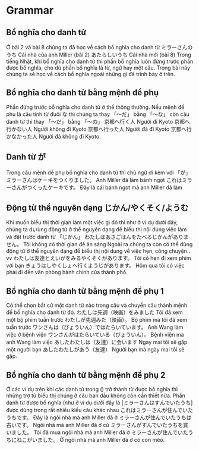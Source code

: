 # Grammar

## Bổ nghĩa cho danh từ

 Ở bài 2 và bài 8 chúng ta đã học về cách bổ nghĩa cho danh từ
 ミラーさんのうち
 Cái nhà của anh Miller (bài 2) 
 あたらしいうち
 Cái nhà mới (bài 8) 
 Trong tiếng Nhật, khi bổ nghĩa cho danh từ thì phần bổ nghĩa luôn đứng trước phần được bổ nghĩa, cho dù phần bổ nghĩa là từ, ngữ hay một câu. Trong bài này chúng ta sẽ học về cách bổ nghĩa ngoài những gì đã trình bày ở trên.

## Bổ nghĩa cho danh từ bằng mệnh đề phụ

 Phần đứng trước bổ nghĩa cho danh từ ở thể thông thường. Nếu mệnh đề phụ là câu tính từ đuôi な thì chúng ta thay 「～だ」 bằng 「～な」 còn câu danh từ thì thay 「～だ」 bằng 「～の」 
 京都へ行く人
 Người đi Kyoto
 京都へ行かない人
 Người không đi Kyoto
 京都へ行った人
 Người đã đi Kyoto
 京都へ行かなかった人
 Người đã không đi Kyoto.

## Danh từ が

 Trong câu mệnh đề phụ bổ nghĩa cho danh từ thì chủ ngữ đi kèm với 「が」 
 ミラーさんはケーキをつくりました。
 Anh Miller đã làm bánh ngọt
 これはミラーさんがつくったケーキです。
 Đây là cái bánh ngọt mà anh Miller đã làm

## Động từ thể nguyên dạng じかん/やくそく/ようむ 

 Khi muốn biểu thị thời gian làm một việc gì đó thì như ở ví dụ dưới đây, chúng ta dいùng động từ ở thể nguyên dạng để biểu thị nội dung việc làm và đặt trước danh từ 「じかん」 
 わたしはあさごはんをたべるじかんがありません。
 Tôi không có thời gian để ăn sáng
 Ngoài ra chúng ta còn có thể dùng động từ ở thể nguyên dạng để biểu thị nội dung về việc hẹn, công chuyện.. vv
 わたしは友達とえいがをみるやくそくがあります。
 Tôi có hẹn đi xem phim với bạn
 きょうはしやくしょへ行くようじがあります。
 Hôm qua tôi có việc phải đi đến văn phòng hành chính của thành phố. 

## Bổ nghĩa cho danh từ bằng mệnh đề phụ 1

 Có thể chọn bất cứ một danh từ nào trong câu và chuyển câu thành mệnh đề bổ nghĩa cho danh từ đó. 
 わたしは先週（映画）をみました
 Tôi đã xem một bộ phim tuần trước
 わたしが先週みた（映画）。
 Bộ phim mà tôi đã xem tuần trước
 ワンさんは（びょういん）ではたらいています。
 Anh Wang làm việc ở bệnh viện
 ワンさんがはたらいている（びょういん）。
 Bệnh viện mà anh Wang làm việc
 あしたわたしは（友達）に会います
 Ngày mai tôi sẽ gặp một người bạn
 あしたわたしがあう（友達）
 Người bạn mà ngày mai tôi sẽ gặp.

## Bổ nghĩa cho danh từ bằng mệnh đề phụ 2

 Ở các ví dụ trên khi các danh từ trong () trở thành từ được bổ nghĩa thì những trợ từ biểu thị chúng ở câu ban đầu không còn cần thiết nữa. 
 Phần danh từ được bổ nghĩa (như ở ví dụ dưới đây là [ミラーさんはすんでいたうち] được dùng trong rất nhiều kiểu câu khác nhau 
 これはミラーさんが住んでいたうちです。
 Đây là ngôi nhà mà anh Miller đã ở
 ミラーさんが住んでいたうちは古いです。
 Ngôi nhà mà anh Miller đã ở cũ
 ミラーさんがすんでいたうちを買いました。
 Tôi đã mua ngôi nhà mà anh Miller đã ở
 ミラーさんが住んでいたうちにねこがいました。
 Ở ngôi nhà mà anh Miller đã ở có con mèo.

